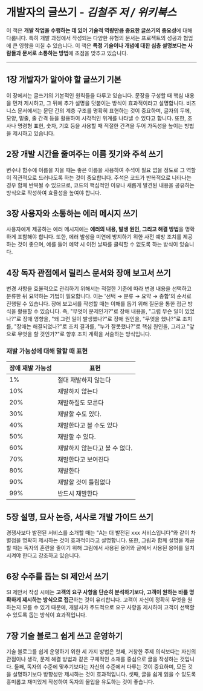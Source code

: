 # 개발자의 글쓰기 - _김철주 저 / 위키북스_

이 책은 **개발 작업을 수행하는 데 있어 기술적 역량만큼 중요한 글쓰기의 중요성**에 대해 다룹니다. 특히 개발 과정에서 작성되는 다양한 유형의 문서는 프로젝트의 성공과 협업에 큰 영향을 미칠 수 있습니다. 이 책은 **특정 기술이나 개념에 대한 심층 설명보다는 사람들과 문서로 소통하는 방법**에 초점을 맞추고 있습니다.

---

## 1장 개발자가 알아야 할 글쓰기 기본

이 장에서는 글쓰기의 기본적인 원칙들을 다루고 있습니다. 문장을 구성할 때 핵심 내용을 먼저 제시하고, 그 뒤에 추가 설명을 덧붙이는 방식이 효과적이라고 설명합니다. 비즈니스 문서에서는 문단 간의 계층 구조를 명확히 표현하는 것이 중요하며, 글자의 두께, 모양, 밑줄, 줄 간격 등을 활용하여 시각적인 위계를 나타낼 수 있다고 합니다. 또한, 조사나 명령형 표현, 숫자, 기호 등을 사용할 때 적절한 간격을 두어 가독성을 높이는 방법을 제시하고 있습니다.

## 2장 개발 시간을 줄여주는 이름 짓기와 주석 쓰기

변수나 함수에 이름을 지을 때는 좋은 이름을 사용하여 주석이 필요 없을 정도로 그 역할이 직관적으로 드러나도록 하는 것이 중요합니다. 주석은 코드가 반복적으로 나타나는 경우 함께 반복될 수 있으므로, 코드의 핵심적인 이유나 새롭게 발견된 내용을 공유하는 방식으로 작성하여 효율성을 높여야 합니다.

## 3장 사용자와 소통하는 에러 메시지 쓰기

사용자에게 제공하는 에러 메시지에는 **에러의 내용, 발생 원인, 그리고 해결 방법**을 명확하게 포함해야 합니다. 또한, 에러 발생을 미연에 방지하기 위한 사전 예방 조치를 제공하는 것이 좋으며, 예를 들어 예약 시 이전 날짜를 클릭할 수 없도록 하는 방식이 있습니다.

## 4장 독자 관점에서 릴리스 문서와 장애 보고서 쓰기

변경 사항을 효율적으로 관리하기 위해서는 적절한 기준에 따라 변경 내용을 선택하고 분류한 뒤 요약하는 기법이 필요합니다. 이는 '선택 → 분류 → 요약 → 종합'의 순서로 진행될 수 있습니다. 장애 보고서를 작성할 때는 이해를 돕기 위해 질문을 통한 접근 방식을 활용할 수 있습니다. 즉, "무엇이 문제인가?"로 장애 내용을, "그럼 무슨 일이 있었나?"로 장애 영향을, "왜 그런 일이 발생했나?"로 장애 원인을, "무엇을 했나?"로 조치를, "장애는 해결되었나?"로 조치 결과를, "누가 잘못했나?"로 핵심 원인을, 그리고 "앞으로 무엇을 할 것인가?"로 향후 조치 계획을 서술하는 방식입니다.

### 재발 가능성에 대해 말할 때 표현

| 장애 재발 가능성 | 표현                          |
| ---------------- | ----------------------------- |
| 1%               | 절대 재발하지 않는다          |
| 10%              | 재발하지 않는다               |
| 20%              | 재발하질도 모른다             |
| 30%              | 재발할 수도 있다.             |
| 40%              | 재발한다고 볼 수도 있다       |
| 50%              | 재발할 수 있다.               |
| 60%              | 재발하지 않는다고 볼 수 없다. |
| 70%              | 재발한다고 보여진다           |
| 80%              | 재발한다                      |
| 90%              | 재발할 것이 틀림없다          |
| 99%              | 반드시 재발한다               |

## 5장 설명, 묘사 논증, 서사로 개발 가이드 쓰기

경쟁사보다 발전된 서비스를 소개할 때는 "A는 더 발전된 xxx 서비스입니다"와 같이 차별점을 명확히 제시하는 것이 효과적이라고 설명합니다. 또한, 그림과 함께 설명을 제공할 때는 독자의 혼란을 줄이기 위해 그림에서 사용된 용어와 글에서 사용된 용어를 일치시켜야 한다고 강조하고 있습니다.

## 6장 수주를 돕는 SI 제안서 쓰기

SI 제안서 작성 시에는 **고객의 요구 사항을 단순히 분석하기보다, 고객이 원하는 바를 명확하게 제시하는 방식으로 접근**하는 것이 유리합니다. 고객이 자신이 정확히 무엇을 원하는지 모를 수 있기 때문에, 개발사가 주도적으로 요구 사항을 제시하여 고객이 선택할 수 있도록 돕는 방식이 효과적입니다.

## 7장 기술 블로그 쉽게 쓰고 운영하기

기술 블로그를 쉽게 운영하기 위한 세 가지 방법은 첫째, 거창한 주제 의식보다는 자신의 관점이나 생각, 문제 해결 방법과 같은 구체적인 소재를 중심으로 글을 작성하는 것입니다. 둘째, 독자의 수준에 맞추기보다는 자신의 수준에서 다루는 것이 중요하며, 모든 것을 설명하기보다 방향성만 제시하는 것이 효과적입니다. 셋째, 글을 쉽게 읽을 수 있도록 흥미롭고 재미있게 작성하여 독자의 몰입을 유도하는 것이 좋습니다.
